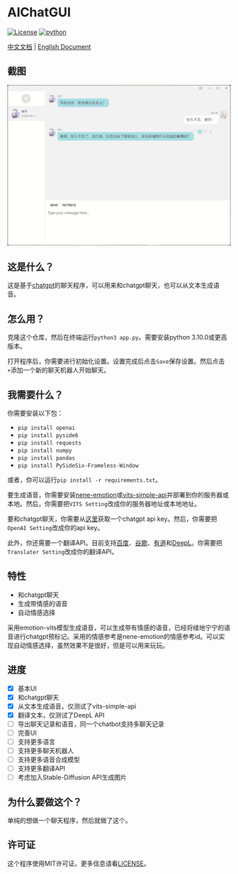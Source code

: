 # AIChatGUI
[![License](https://img.shields.io/badge/license-MIT-green)](LICENSE)
[![python](https://img.shields.io/badge/python-3.10%2B-green)](https://www.python.org/)

[中文文档](README_zh.md) | [English Document](README.md)
## 截图
![screenshot](./screenshot.png)
## 这是什么？
这是基于[chatgpt](https://chatgpt.com/)的聊天程序，可以用来和chatgpt聊天，也可以从文本生成语音。

## 怎么用？
克隆这个仓库，然后在终端运行`python3 app.py`。需要安装python 3.10.0或更高版本。

打开程序后，你需要进行初始化设置。设置完成后点击`Save`保存设置。然后点击`+`添加一个新的聊天机器人开始聊天。

## 我需要什么？
你需要安装以下包：
- `pip install openai`
- `pip install pyside6`
- `pip install requests`
- `pip install numpy`
- `pip install pandas`
- `pip install PySideSix-Frameless-Window`

或者，你可以运行`pip install -r requirements.txt`。

要生成语音，你需要安装[nene-emotion](https://huggingface.co/spaces/innnky/nene-emotion/tree/main)或[vits-simple-api](https://github.com/Artrajz/vits-simple-api)并部署到你的服务器或本地。然后，你需要把`VITS Setting`改成你的服务器地址或本地地址。

要和chatgpt聊天，你需要从[这里](https://api.chatgpt.com/)获取一个chatgpt api key。然后，你需要把`OpenAI Setting`改成你的api key。

此外，你还需要一个翻译API。目前支持[百度](https://api.fanyi.baidu.com/)、[谷歌](https://cloud.google.com/translate/docs/reference/rest/)、[有道](https://ai.youdao.com/product-fanyi-text.s)和[DeepL](https://www.deepl.com/pro-api)。你需要把`Translater Setting`改成你的翻译API。
## 特性
- 和chatgpt聊天
- 生成带情感的语音
- 自动情感选择

采用emotion-vits模型生成语音，可以生成带有情感的语音，已经将绫地宁宁的语音进行chatgpt预标记。采用的情感参考是nene-emotion的情感参考id。可以实现自动情感选择，虽然效果不是很好，但是可以用来玩玩。

## 进度
- [x] 基本UI
- [x] 和chatgpt聊天
- [x] 从文本生成语音，仅测试了vits-simple-api
- [x] 翻译文本，仅测试了DeepL API
- [ ] 导出聊天记录和语音，同一个chatbot支持多聊天记录
- [ ] 完善UI
- [ ] 支持更多语言
- [ ] 支持更多聊天机器人
- [ ] 支持更多语音合成模型
- [ ] 支持更多翻译API
- [ ] 考虑加入Stable-Diffusion API生成图片
## 为什么要做这个？
单纯的想做一个聊天程序，然后就做了这个。

## 许可证
这个程序使用MIT许可证。更多信息请看[LICENSE](LICENSE)。